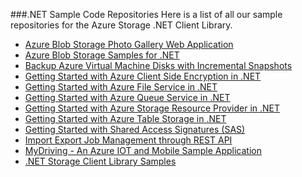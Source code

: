 ###.NET Sample Code Repositories
Here is a list of all our sample repositories for the Azure Storage .NET Client Library.

* [Azure Blob Storage Photo Gallery Web Application](https://azure.microsoft.com/en-us/resources/samples/storage-blobs-dotnet-webapp/)
* [Azure Blob Storage Samples for .NET](https://azure.microsoft.com/en-us/resources/samples/storage-blob-dotnet-getting-started/)
* [Backup Azure Virtual Machine Disks with Incremental Snapshots](https://azure.microsoft.com/en-us/resources/samples/storage-blob-dotnet-back-up-with-incremental-snapshots/)
* [Getting Started with Azure Client Side Encryption in .NET](https://azure.microsoft.com/en-us/resources/samples/storage-dotnet-client-side-encryption/)
* [Getting Started with Azure File Service in .NET](https://azure.microsoft.com/en-us/resources/samples/storage-file-dotnet-getting-started/)
* [Getting Started with Azure Queue Service in .NET](https://azure.microsoft.com/en-us/resources/samples/storage-queue-dotnet-getting-started/)
* [Getting Started with Azure Storage Resource Provider in .NET](https://azure.microsoft.com/en-us/resources/samples/storage-dotnet-resource-provider-getting-started/)
* [Getting Started with Azure Table Storage in .NET](https://azure.microsoft.com/en-us/resources/samples/storage-table-dotnet-getting-started/)
* [Getting Started with Shared Access Signatures (SAS)](https://azure.microsoft.com/en-us/resources/samples/storage-dotnet-sas-getting-started/)
* [Import Export Job Management through REST API](https://azure.microsoft.com/en-us/resources/samples/storage-dotnet-import-export-job-management/)
* [MyDriving - An Azure IOT and Mobile Sample Application](https://azure.microsoft.com/en-us/resources/samples/mydriving/)
* [.NET Storage Client Library Samples](https://github.com/Azure/azure-storage-net/tree/master/Samples/GettingStarted)